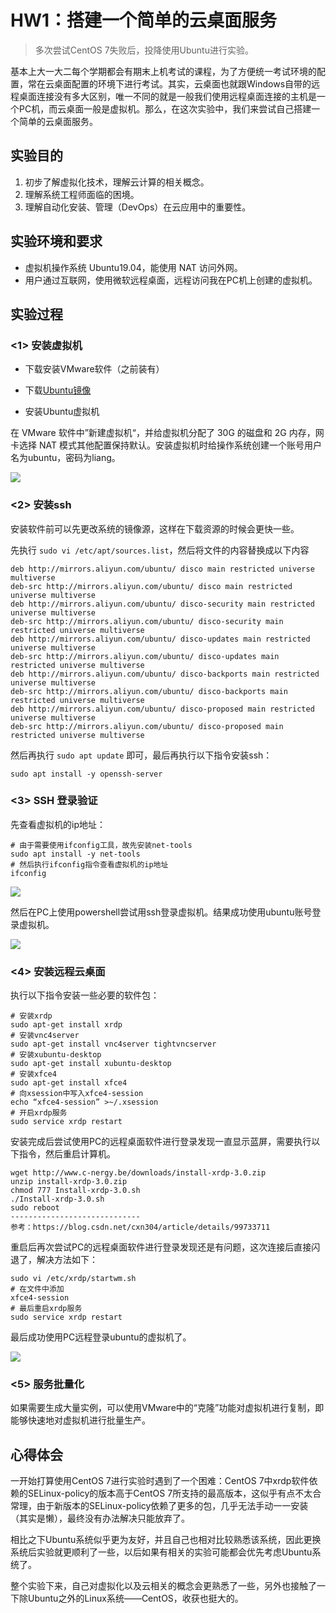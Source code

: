 # HW1：搭建一个简单的云桌面服务

> 多次尝试CentOS 7失败后，投降使用Ubuntu进行实验。

基本上大一大二每个学期都会有期末上机考试的课程，为了方便统一考试环境的配置，常在云桌面配置的环境下进行考试。其实，云桌面也就跟Windows自带的远程桌面连接没有多大区别，唯一不同的就是一般我们使用远程桌面连接的主机是一个PC机，而云桌面一般是虚拟机。那么，在这次实验中，我们来尝试自己搭建一个简单的云桌面服务。

## 实验目的 

1. 初步了解虚拟化技术，理解云计算的相关概念。
2. 理解系统工程师面临的困境。
3. 理解自动化安装、管理（DevOps）在云应用中的重要性。

## 实验环境和要求

- 虚拟机操作系统 Ubuntu19.04，能使用 NAT 访问外网。
- 用户通过互联网，使用微软远程桌面，远程访问我在PC机上创建的虚拟机。

## 实验过程

### <1> 安装虚拟机

- 下载安装VMware软件（之前装有）
- 下载[Ubuntu镜像](https://ubuntu.com/download/desktop)

- 安装Ubuntu虚拟机

在 VMware 软件中”新建虚拟机“，并给虚拟机分配了 30G 的磁盘和 2G 内存，网卡选择 NAT 模式其他配置保持默认。安装虚拟机时给操作系统创建一个账号用户名为ubuntu，密码为liang。

![](./img/install.jpg)

### <2> 安装ssh

安装软件前可以先更改系统的镜像源，这样在下载资源的时候会更快一些。

先执行 `sudo vi /etc/apt/sources.list`，然后将文件的内容替换成以下内容

```shell
deb http://mirrors.aliyun.com/ubuntu/ disco main restricted universe multiverse
deb-src http://mirrors.aliyun.com/ubuntu/ disco main restricted universe multiverse
deb http://mirrors.aliyun.com/ubuntu/ disco-security main restricted universe multiverse
deb-src http://mirrors.aliyun.com/ubuntu/ disco-security main restricted universe multiverse
deb http://mirrors.aliyun.com/ubuntu/ disco-updates main restricted universe multiverse
deb-src http://mirrors.aliyun.com/ubuntu/ disco-updates main restricted universe multiverse
deb http://mirrors.aliyun.com/ubuntu/ disco-backports main restricted universe multiverse
deb-src http://mirrors.aliyun.com/ubuntu/ disco-backports main restricted universe multiverse
deb http://mirrors.aliyun.com/ubuntu/ disco-proposed main restricted universe multiverse
deb-src http://mirrors.aliyun.com/ubuntu/ disco-proposed main restricted universe multiverse
```

然后再执行 `sudo apt update` 即可，最后再执行以下指令安装ssh：

```shell
sudo apt install -y openssh-server
```

### <3> SSH 登录验证

先查看虚拟机的ip地址：

```shell
# 由于需要使用ifconfig工具，故先安装net-tools
sudo apt install -y net-tools
# 然后执行ifconfig指令查看虚拟机的ip地址
ifconfig
```

![](./img/ip.jpg)

然后在PC上使用powershell尝试用ssh登录虚拟机。结果成功使用ubuntu账号登录虚拟机。

![](./img/ssh.jpg)

### <4>  安装远程云桌面

执行以下指令安装一些必要的软件包：

```shell
# 安装xrdp 
sudo apt-get install xrdp 
# 安装vnc4server 
sudo apt-get install vnc4server tightvncserver
# 安装xubuntu-desktop 
sudo apt-get install xubuntu-desktop
# 安装xfce4
sudo apt-get install xfce4
# 向xsession中写入xfce4-session 
echo “xfce4-session” >~/.xsession 
# 开启xrdp服务 
sudo service xrdp restart
```

安装完成后尝试使用PC的远程桌面软件进行登录发现一直显示蓝屏，需要执行以下指令，然后重启计算机。

```shell
wget http://www.c-nergy.be/downloads/install-xrdp-3.0.zip
unzip install-xrdp-3.0.zip
chmod 777 Install-xrdp-3.0.sh
./Install-xrdp-3.0.sh
sudo reboot
-----------------------------
参考：https://blog.csdn.net/cxn304/article/details/99733711
```

重启后再次尝试PC的远程桌面软件进行登录发现还是有问题，这次连接后直接闪退了，解决方法如下：

```shell
sudo vi /etc/xrdp/startwm.sh
# 在文件中添加
xfce4-session
# 最后重启xrdp服务
sudo service xrdp restart
```

最后成功使用PC远程登录ubuntu的虚拟机了。

![](./img/desktop.jpg)

### <5> 服务批量化

如果需要生成大量实例，可以使用VMware中的“克隆”功能对虚拟机进行复制，即能够快速地对虚拟机进行批量生产。

## 心得体会

一开始打算使用CentOS 7进行实验时遇到了一个困难：CentOS 7中xrdp软件依赖的SELinux-policy的版本高于CentOS 7所支持的最高版本，这似乎有点不太合常理，由于新版本的SELinux-policy依赖了更多的包，几乎无法手动一一安装（其实是懒），最终没有办法解决只能放弃了。

相比之下Ubuntu系统似乎更为友好，并且自己也相对比较熟悉该系统，因此更换系统后实验就更顺利了一些，以后如果有相关的实验可能都会优先考虑Ubuntu系统了。

整个实验下来，自己对虚拟化以及云相关的概念会更熟悉了一些，另外也接触了一下除Ubuntu之外的Linux系统——CentOS，收获也挺大的。

